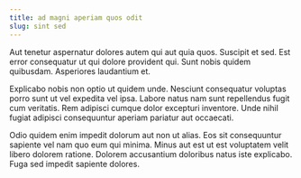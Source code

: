 ```yaml
---
title: ad magni aperiam quos odit
slug: sint sed
---
```


Aut tenetur aspernatur dolores autem qui aut quia quos. Suscipit et sed. Est error consequatur ut qui dolore provident qui. Sunt nobis quidem quibusdam. Asperiores laudantium et.

Explicabo nobis non optio ut quidem unde. Nesciunt consequatur voluptas porro sunt ut vel expedita vel ipsa. Labore natus nam sunt repellendus fugit cum veritatis. Rem adipisci cumque dolor excepturi inventore. Unde nihil fugiat adipisci consequuntur aperiam pariatur aut occaecati.

Odio quidem enim impedit dolorum aut non ut alias. Eos sit consequuntur sapiente vel nam quo eum qui minima. Minus aut est ut est voluptatem velit libero dolorem ratione. Dolorem accusantium doloribus natus iste explicabo. Fuga sed impedit sapiente dolores.
